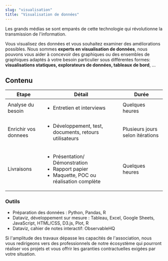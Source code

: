 ```yaml
---
slug: "visualisation"
title: "Visualisation de données"
---
```


Les grands médias se sont emparés de cette technologie qui révolutionne la transmission de l'information. 

Vous visualisez des données et vous souhaitez examiner des améliorations possibles. Nous sommes **experts en visualisation de données**, nous pouvons vous aider à concevoir des graphiques ou des ensembles de graphiques adaptés à votre besoin particulier sous différentes formes: **visualisations statiques, explorateurs de données, tableaux de bord**, ...

## Contenu

| Etape                | Détail                                                                               | Durée                            |
|----------------------|--------------------------------------------------------------------------------------|----------------------------------|
| Analyse du besoin    | <ul><li>Entretien et interviews </li></ul>                                                             | Quelques heures                  |
| Enrichir vos donnees | <ul><li>Développement, test, documents, retours utilisateurs</li></ul>                                 | Plusieurs jours selon itérations |
| Livraisons           | <ul><li>Présentation/ Démonstration</li><li>Rapport papier</li><li>Maquette, POC ou réalisation complète</li></ul> | Quelques heures                  |


### Outils

- Préparation des données : Python, Pandas, R
- Dataviz, développement sur mesure : Tableau,  Excel, Google Sheets, JavaScript, HTML/CSS, D3.js, Plot, R
- Dataviz, cahier de notes interactif: ObservableHQ

Si l'amplitude des travaux dépasse les capacités de l'association, nous vous redirigeons vers des professionnels de notre écosystème qui pourront réaliser vos projets et vous offrir les garanties contractuelles exigées par votre situation.